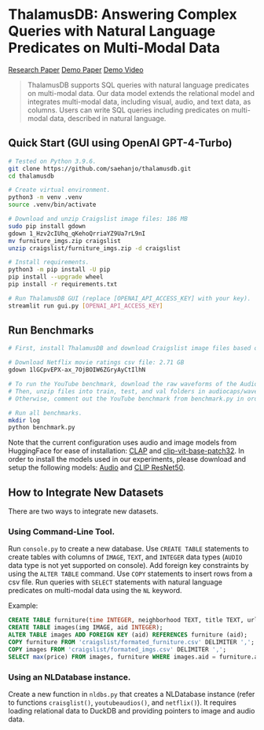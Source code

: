# ThalamusDB: Answering Complex Queries with Natural Language Predicates on Multi-Modal Data

[Research Paper](https://dl.acm.org/doi/10.1145/3654989) [Demo Paper](https://dl.acm.org/doi/abs/10.1145/3555041.3589730) [Demo Video](https://youtu.be/wV9UhULhFg8)

> ThalamusDB supports SQL queries with natural language predicates on multi-modal data. Our data model extends the relational model and integrates multi-modal data, including visual, audio, and text data, as columns. Users can write SQL queries including predicates on multi-modal data, described in natural language.


## Quick Start (GUI using OpenAI GPT-4-Turbo)

```bash
# Tested on Python 3.9.6.
git clone https://github.com/saehanjo/thalamusdb.git
cd thalamusdb

# Create virtual environment.
python3 -m venv .venv
source .venv/bin/activate

# Download and unzip Craigslist image files: 186 MB
sudo pip install gdown
gdown 1_Hzv2cIUhq_qKehoQrriaYZ9Ua7rL9nI
mv furniture_imgs.zip craigslist
unzip craigslist/furniture_imgs.zip -d craigslist

# Install requirements.
python3 -m pip install -U pip
pip install --upgrade wheel
pip install -r requirements.txt

# Run ThalamusDB GUI (replace [OPENAI_API_ACCESS_KEY] with your key).
streamlit run gui.py [OPENAI_API_ACCESS_KEY]
```


## Run Benchmarks

```bash
# First, install ThalamusDB and download Craigslist image files based on Quick Start.

# Download Netflix movie ratings csv file: 2.71 GB
gdown 1lGCpvEPX-ax_7OjBOIW6ZGryAyCtIlhN

# To run the YouTube benchmark, download the raw waveforms of the AudioCaps dataset: https://audiocaps.github.io/
# Then, unzip files into train, test, and val folders in audiocaps/waveforms: 32.26 GB
# Otherwise, comment out the YouTube benchmark from benchmark.py in order to just run the other two benchmarks.

# Run all benchmarks.
mkdir log
python benchmark.py
```

Note that the current configuration uses audio and image models from HuggingFace for ease of installation: [CLAP](https://huggingface.co/docs/transformers/en/model_doc/clap) and [clip-vit-base-patch32](https://huggingface.co/openai/clip-vit-base-patch32). In order to install the models used in our experiments, please download and setup the following models: [Audio](https://github.com/akoepke/audio-retrieval-benchmark) and [CLIP ResNet50](https://github.com/openai/CLIP).


## How to Integrate New Datasets

There are two ways to integrate new datasets.

### Using Command-Line Tool.

Run `console.py` to create a new database. Use `CREATE TABLE` statements to create tables with columns of `IMAGE`, `TEXT`, and `INTEGER` data types (`AUDIO` data type is not yet supported on console). Add foreign key constraints by using the `ALTER TABLE` command. Use `COPY` statements to insert rows from a csv file. Run queries with `SELECT` statements with natural language predicates on multi-modal data using the `NL` keyword.

Example:
```sql
CREATE TABLE furniture(time INTEGER, neighborhood TEXT, title TEXT, url TEXT, price INTEGER, aid INTEGER);
CREATE TABLE images(img IMAGE, aid INTEGER);
ALTER TABLE images ADD FOREIGN KEY (aid) REFERENCES furniture (aid);
COPY furniture FROM 'craigslist/formated_furniture.csv' DELIMITER ',';
COPY images FROM 'craigslist/formated_imgs.csv' DELIMITER ',';
SELECT max(price) FROM images, furniture WHERE images.aid = furniture.aid AND nl(img, 'wooden');
```

### Using an NLDatabase instance.

Create a new function in `nldbs.py` that creates a NLDatabase instance (refer to functions `craisglist()`, `youtubeaudios()`, and `netflix()`). It requires loading relational data to DuckDB and providing pointers to image and audio data.
